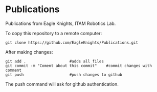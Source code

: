 # Publications
Publications from Eagle Knights, ITAM Robotics Lab.

To copy this repository to a remote computer:
```
git clone https://github.com/EagleKnights/Publications.git
```

After making changes:
```
git add . 					#adds all files
git commit -m "Coment about this commit" 	#commit changes with comment
git push 					#push changes to github
```
The push command will ask for github authentication.

